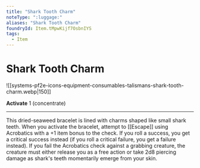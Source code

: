 ```yaml
---
title: "Shark Tooth Charm"
noteType: ":luggage:"
aliases: "Shark Tooth Charm"
foundryId: Item.tMpwKijf7OsbnIYS
tags:
  - Item
---
```


# Shark Tooth Charm
![[systems-pf2e-icons-equipment-consumables-talismans-shark-tooth-charm.webp|150]]

**Activate** 1 (concentrate)

* * *

This dried-seaweed bracelet is lined with charms shaped like small shark teeth. When you activate the bracelet, attempt to [[Escape]] using Acrobatics with a +1 item bonus to the check. If you roll a success, you get a critical success instead (if you roll a critical failure, you get a failure instead). If you fail the Acrobatics check against a grabbing creature, the creature must either release you as a free action or take 2d8 piercing damage as shark's teeth momentarily emerge from your skin.
